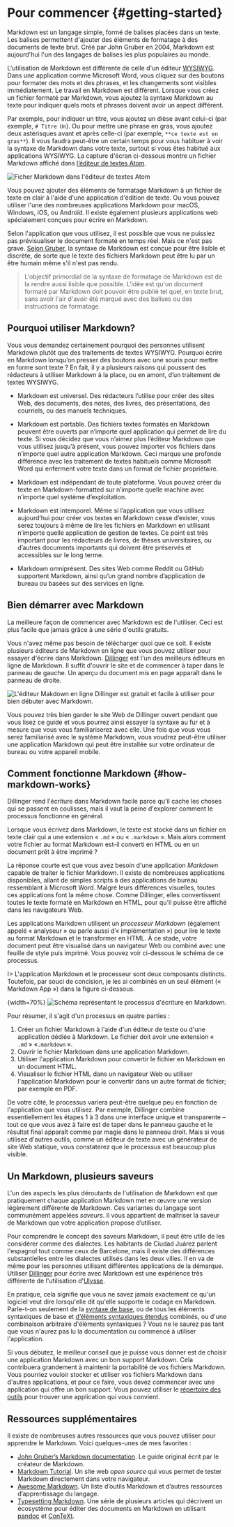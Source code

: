 # Pour commencer {#getting-started}

Markdown est un langage simple, formé de balises placées dans un texte. Les balises permettent d'ajouter des éléments de formatage à des documents de texte brut. Créé par John Gruber en 2004, Markdown est aujourd'hui l'un des langages de balises les plus populaires au monde.

L'utilisation de Markdown est différente de celle d'un éditeur [WYSIWYG][1]. Dans une application comme Microsoft Word, vous cliquez sur des boutons pour formater des mots et des phrases, et les changements sont visibles immédiatement. Le travail en Markdown est différent. Lorsque vous créez un fichier formaté par Markdown, vous ajoutez la syntaxe Markdown au texte pour indiquer quels mots et phrases doivent avoir un aspect différent.

Par exemple, pour indiquer un titre, vous ajoutez un dièse avant celui-ci (par exemple, `# Titre Un`). Ou pour mettre une phrase en gras, vous ajoutez deux astérisques avant et après celle-ci (par exemple, `**ce texte est en gras**`). Il vous faudra peut-être un certain temps pour vous habituer à voir la syntaxe de Markdown dans votre texte, surtout si vous êtes habitué aux applications WYSIWYG. La capture d'écran ci-dessous montre un fichier Markdown affiché dans [l’éditeur de textes Atom][2].

![Ficher Markdown dans l'éditeur de textes Atom][image-1]

Vous pouvez ajouter des éléments de formatage Markdown à un fichier de texte en clair à l'aide d'une application d'édition de texte. Ou vous pouvez utiliser l'une des nombreuses applications Markdown pour macOS, Windows, iOS, ou Androïd. Il existe également plusieurs applications web spécialement conçues pour écrire en Markdown.

Selon l'application que vous utilisez, il est possible que vous ne puissiez pas prévisualiser le document formaté en temps réel. Mais ce n'est pas grave. [Selon Gruber][3], la syntaxe de Markdown est conçue pour être lisible et discrète, de sorte que le texte des fichiers Markdown peut être lu par un être humain même s'il n'est pas rendu.

> L'objectif primordial de la syntaxe de formatage de Markdown est de la rendre aussi lisible que possible. L'idée est qu'un document formaté par Markdown doit pouvoir être publié tel quel, en texte brut, sans avoir l'air d'avoir été marqué avec des balises ou des instructions de formatage.

## Pourquoi utiliser Markdown?

Vous vous demandez certainement pourquoi des personnes utilisent Markdown plutôt que des traitements de textes WYSIWYG. Pourquoi écrire en Markdown lorsqu’on presser des boutons avec une souris pour mettre en forme sont texte ? En fait, il y a plusieurs raisons qui poussent des rédacteurs à utiliser Markdown à la place, ou en amont, d’un traitement de textes WYSIWYG.

- Markdown est universel. Des rédacteurs l’utilise pour créer des sites Web, des documents, des notes, des livres, des présentations, des courriels, ou des manuels techniques.

- Markdown est portable. Des fichiers textes formatés en Markdown peuvent être ouverts par n’importe quel application qui permet de lire du texte. Si vous décidez que vous n’aimez plus l’éditeur Markdown que vous utilisez jusqu’à présent, vous pouvez importer vos fichiers dans n’importe quel autre application Markdown. Ceci marque une profonde différence avec les traitement de textes habituels comme Microsoft Word qui enferment votre texte dans un format de fichier propriétaire.

- Markdown est indépendant de toute plateforme. Vous pouvez créer du texte en Markdown-formatted sur n’importe quelle machine avec n’importe quel système d’exploitation.

- Markdown est intemporel. Même si l’application que vous utilisez aujourd’hui pour créer vos textes en Markdown cesse d’exister, vous serez toujours à même de lire les fichiers en Markdown en utilisant n’importe quelle application de gestion de textes. Ce point est très important pour les rédacteurs de livres, de thèses universitaires, ou d’autres documents importants qui doivent être préservés et accessibles sur le long terme.

- Markdown omniprésent. Des sites Web comme Reddit ou GitHub supportent Markdown, ainsi qu’un grand nombre d’application de bureau ou basées sur des services en ligne.

## Bien démarrer avec Markdown

La meilleure façon de commencer avec Markdown est de l'utiliser. Ceci est plus facile que jamais grâce à une série d'outils gratuits.

Vous n'avez même pas besoin de télécharger quoi que ce soit. Il existe plusieurs éditeurs de Markdown en ligne que vous pouvez utiliser pour essayer d'écrire dans Markdown. [Dillinger]() est l'un des meilleurs éditeurs en ligne de Markdown. Il suffit d'ouvrir le site et de commencer à taper dans le panneau de gauche. Un aperçu du document mis en page apparaît dans le panneau de droite.

![L'éditeur Makdown en ligne Dillinger est gratuit et facile à utiliser pour bien débuter avec Markdown.][image-2]

Vous pouvez très bien garder le site Web de Dillinger ouvert pendant que vous lisez ce guide et vous pourrez ainsi essayer la syntaxe au fur et à mesure que vous vous familiariserez avec elle. Une fois que vous vous serez familiarisé avec le système Markdown, vous voudrez peut-être utiliser une application Markdown qui peut être installée sur votre ordinateur de bureau ou votre appareil mobile.

## Comment fonctionne Markdown {#how-markdown-works}

Dillinger rend l'écriture dans Markdown facile parce qu'il cache les choses qui se passent en coulisses, mais il vaut la peine d'explorer comment le processus fonctionne en général.

Lorsque vous écrivez dans Markdown, le texte est stocké dans un fichier en texte clair qui a une extension « `.md` » ou « `.markdown` ». Mais alors comment votre fichier au format Markdown est-il converti en HTML ou en un document prêt à être imprimé ?

La réponse courte est que vous avez besoin d'une application *Markdown* capable de traiter le fichier Markdown. Il existe de nombreuses applications disponibles, allant de simples scripts à des applications de bureau ressemblant à Microsoft Word. Malgré leurs différences visuelles, toutes ces applications font la même chose. Comme Dillinger, elles convertissent toutes le texte formaté en Markdown en HTML, pour qu'il puisse être affiché dans les navigateurs Web.

Les applications Markdown utilisent un *processeur Markdown* (également appelé « analyseur » ou parle aussi d’« implémentation ») pour lire le texte au format Markdown et le transformer en HTML. À ce stade, votre document peut être visualisé dans un navigateur Web ou combiné avec une feuille de style puis imprimé. Vous pouvez voir ci-dessous le schéma de ce processus.

I\> L'application Markdown et le processeur sont deux composants distincts. Toutefois, par souci de concision, je les ai combinés en un seul élément (« Markdown App ») dans la figure ci-dessous.

{width=70%}
![Schéma représentant le processus d'écriture en Markdown.][image-3]

Pour résumer, il s'agit d'un processus en quatre parties :

1. Créer un fichier Markdown à l'aide d'un éditeur de texte ou d'une application dédiée à Markdown. Le fichier doit avoir une extension « `.md` » «`.markdown` ».
2. Ouvrir le fichier Markdown dans une application Markdown.
3. Utiliser l'application Markdown pour convertir le fichier en Markdown en un document HTML.
4. Visualiser le fichier HTML dans un navigateur Web ou utiliser l'application Markdown pour le convertir dans un autre format de fichier; par exemple en PDF.

De votre côté, le processus variera peut-être quelque peu en fonction de l'application que vous utilisez. Par exemple, Dillinger combine essentiellement les étapes 1 à 3 dans une interface unique et transparente – tout ce que vous avez à faire est de taper dans le panneau gauche et le résultat final apparaît comme par magie dans le panneau droit. Mais si vous utilisez d'autres outils, comme un éditeur de texte avec un générateur de site Web statique, vous constaterez que le processus est beaucoup plus visible.

## Un Markdown, plusieurs saveurs

L'un des aspects les plus déroutants de l'utilisation de Markdown est que pratiquement chaque application Markdown met en œuvre une version légèrement différente de Markdown. Ces variantes du langage sont communément appelées *saveurs*. Il vous appartient de maîtriser la saveur de Markdown que votre application propose d’utiliser. 

Pour comprendre le concept des saveurs Markdown, il peut être utile de les considérer comme des dialectes. Les habitants de Ciudad Juárez parlent l'espagnol tout comme ceux de Barcelone, mais il existe des différences substantielles entre les dialectes utilisés dans les deux villes. Il en va de même pour les personnes utilisant différentes applications de la démarque. Utiliser [Dillinger][5] pour écrire avec Markdown est une expérience très différente de l'utilisation d'[Ulysse][6].

En pratique, cela signifie que vous ne savez jamais exactement ce qu'un logiciel veut dire lorsqu'elle dit qu'elle supporte le codage en Markdown. Parle-t-on seulement de la [syntaxe de base][7], ou de tous les éléments syntaxiques de base et [d’éléments syntaxiques étendus][8] combinés, ou d'une combinaison arbitraire d'éléments syntaxiques ? Vous ne le saurez pas tant que vous n'aurez pas lu la documentation ou commencé à utiliser l'application.

Si vous débutez, le meilleur conseil que je puisse vous donner est de choisir une application Markdown avec un bon support Markdown. Cela contribuera grandement à maintenir la portabilité de vos fichiers Markdown. Vous pourriez vouloir stocker et utiliser vos fichiers Markdown dans d'autres applications, et pour ce faire, vous devez commencer avec une application qui offre un bon support. Vous pouvez utiliser le [répertoire des outils][9] pour trouver une application qui vous convient.

## Ressources supplémentaires

Il existe de nombreuses autres ressources que vous pouvez utiliser pour apprendre le Markdown. Voici quelques-unes de mes favorites :

- [John Gruber’s Markdown documentation][10]. Le guide original écrit par le créateur de Markdown.
- [Markdown Tutorial][11]. Un site web *open source* qui vous permet de tester Markdown directement dans votre navigateur.
- [Awesome Markdown][12]. Un liste d’outils Markdown et d’autres ressources d’apprentissage du langage.
- [Typesetting Markdown][13]. Une série de plusieurs articles qui décrivent un écosystème pour éditer des documents en Markdown en utilisant [pandoc][14] et [ConTeXt][15].

[1]:	https://en.wikipedia.org/wiki/WYSIWYG
[2]:	https://atom.io
[3]:	http://daringfireball.net/projects/markdown/
[5]:	https://www.markdownguide.org/tools/dillinger/
[6]:	https://www.markdownguide.org/tools/ulysses/
[7]:	#basic-syntax
[8]:	#extended-syntax
[9]:	https://www.markdownguide.org/tools/
[10]:	https://daringfireball.net/projects/markdown/
[11]:	https://www.markdowntutorial.com/
[12]:	https://github.com/mundimark/awesome-markdown
[13]:	https://dave.autonoma.ca/blog/2019/05/22/typesetting-markdown-part-1
[14]:	https://pandoc.org/
[15]:	https://www.contextgarden.net/

[image-1]:	images/atom.png
[image-2]:	images/dillinger.png
[image-3]:	images/process.png